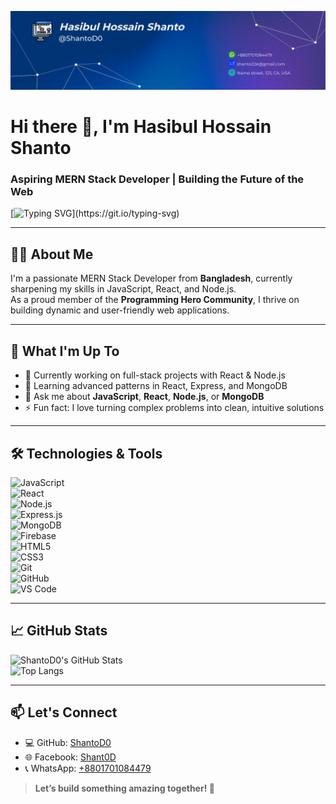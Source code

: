 ![Hasibul Hossain Shanto Banner](https://raw.githubusercontent.com/ShantoD0/ShantoD0/main/banner.png)


# Hi there 👋, I'm Hasibul Hossain Shanto  
### Aspiring MERN Stack Developer | Building the Future of the Web

[![Typing SVG](https://readme-typing-svg.demolab.com?font=Fira+Code&pause=1000&width=435&lines=Building+web+with+purpose.;Code.+Learn.+Build.+Repeat.;Crafting+clean%2C+fast+UIs.;Dream+big%2C+code+smart.;Passion+meets+JavaScript.;Turning+logic+into+beauty.)](https://git.io/typing-svg)

---

## 👨‍💻 About Me  
I'm a passionate MERN Stack Developer from **Bangladesh**, currently sharpening my skills in JavaScript, React, and Node.js.  
As a proud member of the **Programming Hero Community**, I thrive on building dynamic and user-friendly web applications.

---

## 🚀 What I'm Up To
- 🔭 Currently working on full-stack projects with React & Node.js  
- 🌱 Learning advanced patterns in React, Express, and MongoDB  
- 💬 Ask me about **JavaScript**, **React**, **Node.js**, or **MongoDB**  
- ⚡ Fun fact: I love turning complex problems into clean, intuitive solutions  

---

## 🛠️ Technologies & Tools  
![JavaScript](https://img.shields.io/badge/-JavaScript-F7DF1E?style=flat&logo=javascript&logoColor=000)  
![React](https://img.shields.io/badge/-React-61DAFB?style=flat&logo=react&logoColor=000)  
![Node.js](https://img.shields.io/badge/-Node.js-339933?style=flat&logo=node.js&logoColor=fff)  
![Express.js](https://img.shields.io/badge/-Express-000000?style=flat&logo=express&logoColor=fff)  
![MongoDB](https://img.shields.io/badge/-MongoDB-47A248?style=flat&logo=mongodb&logoColor=fff)  
![Firebase](https://img.shields.io/badge/-Firebase-FFCA28?style=flat&logo=firebase&logoColor=000)  
![HTML5](https://img.shields.io/badge/-HTML5-E34F26?style=flat&logo=html5&logoColor=fff)  
![CSS3](https://img.shields.io/badge/-CSS3-1572B6?style=flat&logo=css3)  
![Git](https://img.shields.io/badge/-Git-F05032?style=flat&logo=git&logoColor=fff)  
![GitHub](https://img.shields.io/badge/-GitHub-181717?style=flat&logo=github)  
![VS Code](https://img.shields.io/badge/-VSCode-007ACC?style=flat&logo=visual-studio-code)

---

## 📈 GitHub Stats  
![ShantoD0's GitHub Stats](https://github-readme-stats.vercel.app/api?username=ShantoD0&show_icons=true&theme=radical)  
![Top Langs](https://github-readme-stats.vercel.app/api/top-langs/?username=ShantoD0&layout=compact&theme=radical)

---

## 📫 Let's Connect  
- 💻 GitHub: [ShantoD0](https://github.com/ShantoD0)  
- 🌐 Facebook: [Shant0D](https://facebook.com/Shant0D)  
- 📞 WhatsApp: [+8801701084479](https://wa.me/8801701084479)  

> **Let’s build something amazing together! 🚀**
